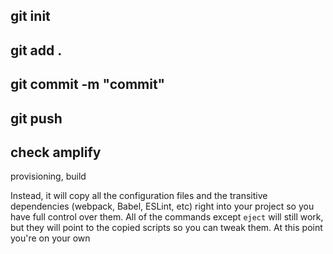 ## git init 
## git add .
## git commit -m "commit"
## git push

## check amplify
provisioning, build

Instead, it will copy all the configuration files and the transitive dependencies (webpack, Babel, ESLint, etc) right into your project so you have full control over them. All of the commands except `eject` will still work, but they will point to the copied scripts so you can tweak them. At this point you're on your own
